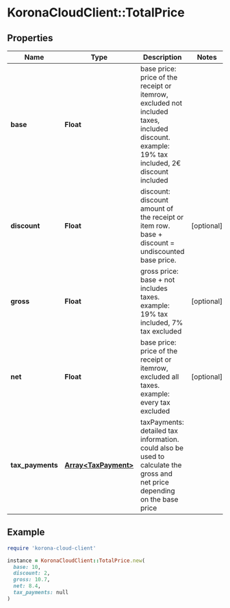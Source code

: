 # KoronaCloudClient::TotalPrice

## Properties

| Name | Type | Description | Notes |
| ---- | ---- | ----------- | ----- |
| **base** | **Float** | base price: price of the receipt or itemrow, excluded not included taxes, included discount. example: 19% tax included, 2€ discount included |  |
| **discount** | **Float** | discount: discount amount of the receipt or item row. base + discount &#x3D; undiscounted base price. | [optional] |
| **gross** | **Float** | gross price: base + not includes taxes. example: 19% tax included, 7% tax excluded | [optional] |
| **net** | **Float** | base price: price of the receipt or itemrow, excluded all taxes. example: every tax excluded | [optional] |
| **tax_payments** | [**Array&lt;TaxPayment&gt;**](TaxPayment.md) | taxPayments: detailed tax information. could also be used to calculate the gross and net price depending on the base price |  |

## Example

```ruby
require 'korona-cloud-client'

instance = KoronaCloudClient::TotalPrice.new(
  base: 10,
  discount: 2,
  gross: 10.7,
  net: 8.4,
  tax_payments: null
)
```

